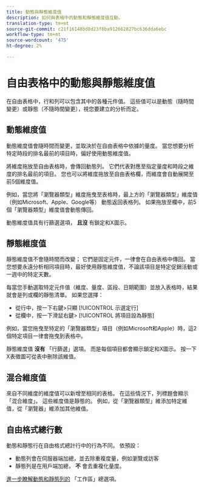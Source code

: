 ```yaml
---
title: 動態與靜態維度值
description: 如何與表格中的動態和靜態維度值互動。
translation-type: tm+mt
source-git-commit: c21f16148bd8d23f8ba912662827bc636dda6ebc
workflow-type: tm+mt
source-wordcount: '475'
ht-degree: 2%

---
```



# 自由表格中的動態與靜態維度值

在自由表格中，行和列可以包含其中的各種元件值。 這些值可以是動態（隨時間變更）或靜態（不隨時間變更），視您要建立的分析而定。

## 動態維度值

動態維度值會隨時間而變更，並取決於在自由表格中依據的量度。 當您想要分析特定時段的排名最前的項目時，偏好使用動態維度值。

將維度拖放至自由表格時，會傳回動態列。 它們代表對應至指定量度和時段之維度的排名最前的項目。 您也可以將維度拖放至自由表格欄，而維度會自動展開至前5個維度值。

例如，當您將「瀏覽器類型」維度拖曳至表格時，最上方的「瀏覽器類型」維度值（例如Microsoft、Apple、Google等） 動態返回表格列。 如果拖放至欄中，前5個「瀏覽器類型」維度值會動態傳回。

動態維度值具有行篩選選項， **且沒** 有鎖定和X圖示。

## 靜態維度值

靜態維度值不會隨時間而改變； 它們是固定元件，一律會在自由表格中傳回。 當您想要永遠分析相同項目時，最好使用靜態維度值，不論該項目是特定促銷活動或一週中的特定天數。

每當您手動選取特定元件值（維度、量度、區段、日期範圍）並放入表格時，結果就會是列或欄的靜態清單。 如果您選擇：

* 從行中，按一下右鍵>只顯 [!UICONTROL 示選定行]
* 從欄中，按一下滑鼠右鍵> [!UICONTROL 將項目設為靜態]

例如，當您拖曳至特定的「瀏覽器類型」項目（例如Microsoft和Apple）時，這2個特定項目一律會拖曳到表格中。

靜態維度值 **沒有** 「行篩選」選項。 而是每個項目都會顯示鎖定和X圖示。 按一下X表徵圖可從表中刪除該維值。

## 混合維度值

來自不同維度的維度值可以新增至相同的表格。 在這些情況下，列標題會顯示「混合維度」。 這些維度值是靜態的。 例如，從「瀏覽器類型」維添加特定維值，從「瀏覽器」維添加其他維值。

## 自由格式總行數

動態和靜態行在自由格式總計行中的行為不同。 依預設：

* 動態列會在伺服器端加總，並去除重複度量，例如瀏覽或訪客
* 靜態列是在用戶端加總， **不** 會去重複化量度。

[進一步瞭解動態和靜態列的](https://docs.adobe.com/content/help/zh-Hant/analytics/analyze/analysis-workspace/build-workspace-project/workspace-totals.html) 「工作區」總選項。
